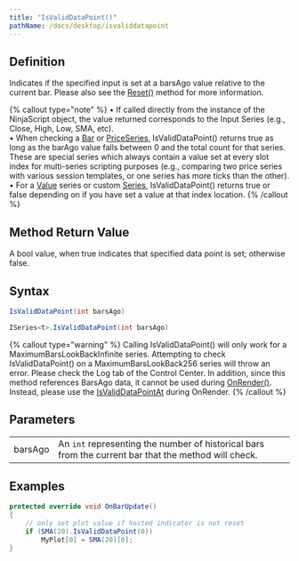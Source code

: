```yaml
---
title: "IsValidDataPoint()"
pathName: /docs/desktop/isvaliddatapoint
---
```


## Definition

Indicates if the specified input is set at a barsAgo value relative to the current bar. Please also see the [Reset()](/docs/desktop/reset) method for more information.

{% callout type="note" %}
• If called directly from the instance of the NinjaScript object, the value returned corresponds to the Input Series (e.g., Close, High, Low, SMA, etc).  
• When checking a [Bar](/docs/desktop/bars) or [PriceSeries](/docs/desktop/priceseries), IsValidDataPoint() returns true as long as the barAgo value falls between 0 and the total count for that series. These are special series which always contain a value set at every slot index for multi-series scripting purposes (e.g., comparing two price series with various session templates, or one series has more ticks than the other).  
• For a [Value](/docs/desktop/value) series or custom [Series<t>](/docs/desktop/seriest), IsValidDataPoint() returns true or false depending on if you have set a value at that index location.
{% /callout %}

## Method Return Value

A bool value, when true indicates that specified data point is set; otherwise false.

## Syntax

```csharp
IsValidDataPoint(int barsAgo)

ISeries<t>.IsValidDataPoint(int barsAgo)
```

{% callout type="warning" %}
Calling IsValidDataPoint() will only work for a MaximumBarsLookBackInfinite series. Attempting to check IsValidDataPoint() on a MaximumBarsLookBack256 series will throw an error. Please check the Log tab of the Control Center. In addition, since this method references BarsAgo data, it cannot be used during [OnRender()](/docs/desktop/onrender). Instead, please use the [IsValidDataPointAt](/docs/desktop/isvaliddatapointat) during OnRender.
{% /callout %}

## Parameters

|  |  |
| --- | --- |
| barsAgo | An `int` representing the number of historical bars from the current bar that the method will check. |

## Examples

```csharp
protected override void OnBarUpdate()
{
    // only set plot value if hosted indicator is not reset
    if (SMA(20).IsValidDataPoint(0))
        MyPlot[0] = SMA(20)[0];
}
```
